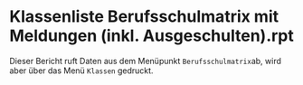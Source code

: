 # Klassenliste Berufsschulmatrix mit Meldungen (inkl. Ausgeschulten).rpt

Dieser Bericht ruft Daten aus dem Menüpunkt `Berufsschulmatrix`ab, wird aber über das Menü `Klassen` gedruckt.
